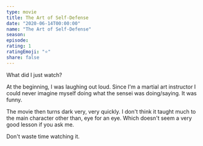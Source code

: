 ```yaml
---
type: movie
title: The Art of Self-Defense
date: "2020-06-14T00:00:00"
name: "The Art of Self-Defense"
season:
episode:
rating: 1
ratingEmoji: "⭐️"
share: false
---
```


What did I just watch?

At the beginning, I was laughing out loud. Since I'm a martial art instructor I could never imagine myself doing what the sensei was doing/saying. It was funny.

The movie then turns dark very, very quickly. I don't think it taught much to the main character other than, eye for an eye. Which doesn't seem a very good lesson if you ask me.

Don't waste time watching it.
